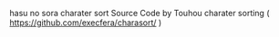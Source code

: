 hasu no sora charater sort
Source Code by Touhou charater sorting ( https://github.com/execfera/charasort/ )
